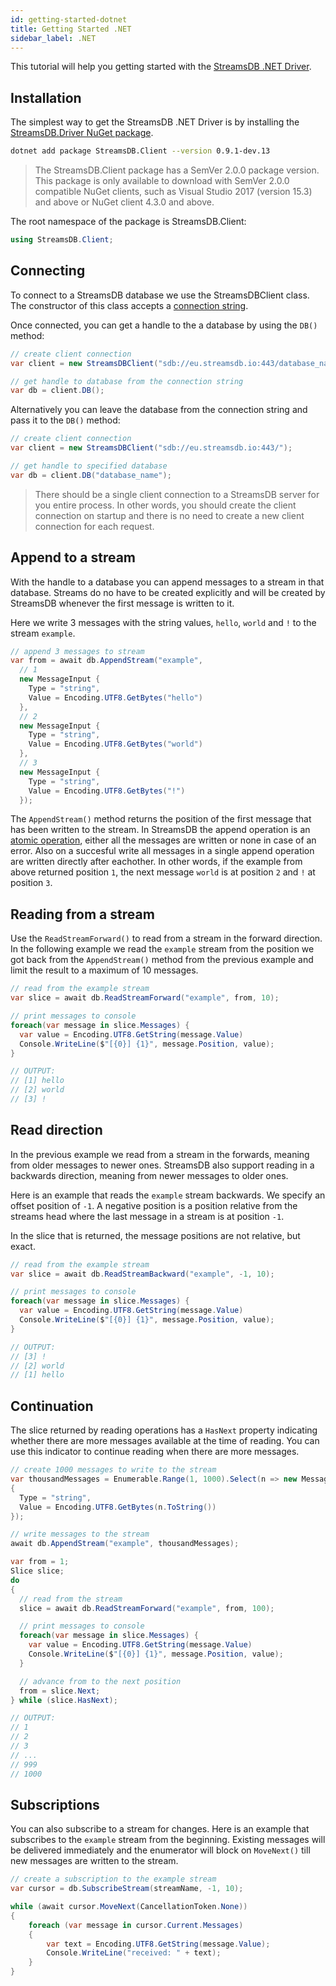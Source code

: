 ```yaml
---
id: getting-started-dotnet
title: Getting Started .NET
sidebar_label: .NET
---
```


This tutorial will help you getting started with the [StreamsDB .NET Driver](https://github.com/streamsdb/driver/tree/master/dotnet).

## Installation

The simplest way to get the StreamsDB .NET Driver is by installing the [StreamsDB.Driver NuGet package](https://www.nuget.org/packages/StreamsDB.Driver/).

``` bash
dotnet add package StreamsDB.Client --version 0.9.1-dev.13
```

> The StreamsDB.Client package has a SemVer 2.0.0 package version.
> This package is only available to download with SemVer 2.0.0 compatible 
> NuGet clients, such as Visual Studio 2017 (version 15.3) and above or NuGet client 4.3.0 and above.

The root namespace of the package is StreamsDB.Client:

``` csharp
using StreamsDB.Client;
```

## Connecting

To connect to a StreamsDB database we use the StreamsDBClient class. The constructor of this class accepts a [connection string](/docs/connection-string).

Once connected, you can get a handle to the a database by using the `DB()` method:

``` csharp
// create client connection
var client = new StreamsDBClient("sdb://eu.streamsdb.io:443/database_name");

// get handle to database from the connection string
var db = client.DB();
```

Alternatively you can leave the database from the connection string and pass it to the `DB()` method:

``` csharp
// create client connection
var client = new StreamsDBClient("sdb://eu.streamsdb.io:443/");

// get handle to specified database
var db = client.DB("database_name");
```

> There should be a single client connection to a StreamsDB server for you entire process. In other words, you should create the client connection on startup and there is no need to create a new client connection for each request.

## Append to a stream

With the handle to a database you can append messages to a stream in that database. Streams do no have to be created explicitly and will be created by StreamsDB whenever the first message is written to it.

Here we write 3 messages with the string values, `hello`, `world` and `!` to the stream `example`. 

``` csharp
// append 3 messages to stream
var from = await db.AppendStream("example",
  // 1
  new MessageInput {
    Type = "string",
    Value = Encoding.UTF8.GetBytes("hello")
  },
  // 2
  new MessageInput {
    Type = "string",
    Value = Encoding.UTF8.GetBytes("world")
  },
  // 3
  new MessageInput {
    Type = "string",
    Value = Encoding.UTF8.GetBytes("!")
  });
```

The `AppendStream()` method returns the position of the first message that has been written to the stream. In StreamsDB the append operation is an [atomic operation](https://en.wikipedia.org/wiki/Atomicity_(database_systems)), either all the messages are written or none in case of an error. Also on a succesful write all messages in a single append operation are written directly after eachother. In other words, if the example from above returned position `1`, the next message `world` is at position `2` and `!` at position `3`.

## Reading from a stream

Use the `ReadStreamForward()` to read from a stream in the forward direction.
In the following example we read the `example` stream from the position we got back from the `AppendStream()` method from the previous example and limit the result to a maximum of 10 messages.

``` csharp
// read from the example stream
var slice = await db.ReadStreamForward("example", from, 10);

// print messages to console
foreach(var message in slice.Messages) {
  var value = Encoding.UTF8.GetString(message.Value)
  Console.WriteLine($"[{0}] {1}", message.Position, value);
}

// OUTPUT:
// [1] hello
// [2] world
// [3] !
```

## Read direction

In the previous example we read from a stream in the forwards, meaning from older messages to newer ones. StreamsDB also support reading in a backwards direction, meaning from newer messages to older ones.

Here is an example that reads the `example` stream backwards. We specify an offset position of `-1`. A negative position is a position relative from the streams head where the last message in a stream is at position `-1`.

In the slice that is returned, the message positions are not relative, but exact.

``` csharp
// read from the example stream
var slice = await db.ReadStreamBackward("example", -1, 10);

// print messages to console
foreach(var message in slice.Messages) {
  var value = Encoding.UTF8.GetString(message.Value)
  Console.WriteLine($"[{0}] {1}", message.Position, value);
}

// OUTPUT:
// [3] !
// [2] world
// [1] hello
```

## Continuation

The slice returned by reading operations has a `HasNext` property indicating whether there are more messages available at the time of reading. You can use this indicator to continue reading when there are more messages.

``` csharp
// create 1000 messages to write to the stream
var thousandMessages = Enumerable.Range(1, 1000).Select(n => new MessageInput
{
  Type = "string",
  Value = Encoding.UTF8.GetBytes(n.ToString())
});

// write messages to the stream
await db.AppendStream("example", thousandMessages);

var from = 1;
Slice slice;
do
{
  // read from the stream
  slice = await db.ReadStreamForward("example", from, 100);

  // print messages to console
  foreach(var message in slice.Messages) {
    var value = Encoding.UTF8.GetString(message.Value)
    Console.WriteLine($"[{0}] {1}", message.Position, value);
  }

  // advance from to the next position
  from = slice.Next;
} while (slice.HasNext);

// OUTPUT:
// 1
// 2
// 3
// ...
// 999
// 1000
```

## Subscriptions

You can also subscribe to a stream for changes. Here is an example that subscribes to the `example` stream from the beginning. Existing messages will be delivered immediately and the enumerator will block on `MoveNext()` till new messages are written to the stream.

``` csharp
// create a subscription to the example stream
var cursor = db.SubscribeStream(streamName, -1, 10);

while (await cursor.MoveNext(CancellationToken.None))
{
    foreach (var message in cursor.Current.Messages)
    {
        var text = Encoding.UTF8.GetString(message.Value);
        Console.WriteLine("received: " + text);
    }
}
```